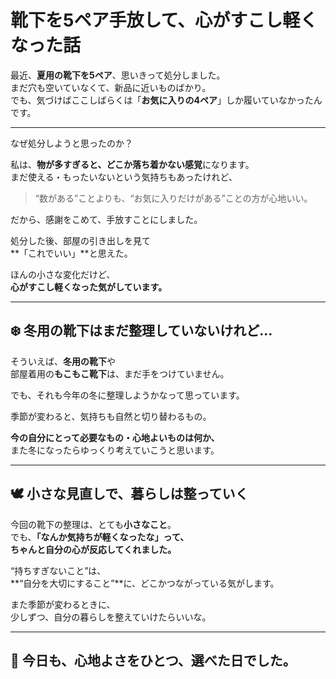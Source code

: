 # 靴下を5ペア手放して、心がすこし軽くなった話

最近、**夏用の靴下を5ペア**、思いきって処分しました。  
まだ穴も空いていなくて、新品に近いものばかり。  
でも、気づけばここしばらくは「**お気に入りの4ペア**」しか履いていなかったんです。

---

なぜ処分しようと思ったのか？

私は、**物が多すぎると、どこか落ち着かない感覚**になります。  
まだ使える・もったいないという気持ちもあったけれど、  

> “数がある”ことよりも、“お気に入りだけがある”ことの方が心地いい。

だから、感謝をこめて、手放すことにしました。

処分した後、部屋の引き出しを見て  
**「これでいい」**と思えた。

ほんの小さな変化だけど、  
**心がすこし軽くなった気がしています。**

---

## ❄️ 冬用の靴下はまだ整理していないけれど…

そういえば、**冬用の靴下**や  
部屋着用の**もこもこ靴下**は、まだ手をつけていません。

でも、それも今年の冬に整理しようかなって思っています。

季節が変わると、気持ちも自然と切り替わるもの。

**今の自分にとって必要なもの・心地よいものは何か、**  
また冬になったらゆっくり考えていこうと思います。

---

## 🕊️ 小さな見直しで、暮らしは整っていく

今回の靴下の整理は、とても**小さなこと**。  
でも、**「なんか気持ちが軽くなったな」**って、  
ちゃんと**自分の心が反応してくれました。**

“持ちすぎないこと”は、  
**“自分を大切にすること”**に、どこかつながっている気がします。

また季節が変わるときに、  
少しずつ、自分の暮らしを整えていけたらいいな。

---

## 🧦 今日も、心地よさをひとつ、選べた日でした。

<!-- Google tag (gtag.js) -->
<script async src="https://www.googletagmanager.com/gtag/js?id=G-89D1F7DMB6"></script>
<script>
  window.dataLayer = window.dataLayer || [];
  function gtag(){dataLayer.push(arguments);}
  gtag('js', new Date());

  gtag('config', 'G-89D1F7DMB6');
</script>
